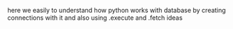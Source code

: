 here we easily to understand how python works with database by creating connections with it and also using .execute and .fetch ideas